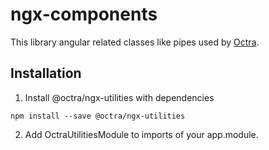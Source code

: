 # ngx-components

This library angular related classes like pipes used by [Octra](https://github.com/IPS-LMU/octra).

## Installation

1. Install @octra/ngx-utilities with dependencies
````shell
npm install --save @octra/ngx-utilities 
````
2. Add OctraUtilitiesModule to imports of your app.module.
